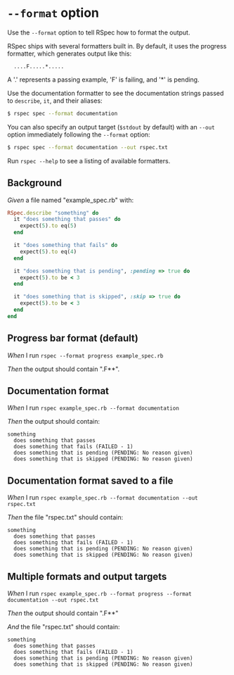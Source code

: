 # `--format` option

Use the `--format` option to tell RSpec how to format the output.

  RSpec ships with several formatters built in. By default, it uses the progress
  formatter, which generates output like this:

      ....F.....*.....

  A '.' represents a passing example, 'F' is failing, and '*' is pending.

  Use the documentation formatter to see the documentation strings passed to
  `describe`, `it`, and their aliases:

  ```bash
  $ rspec spec --format documentation
  ```

  You can also specify an output target (`$stdout` by default) with an `--out`
  option immediately following the `--format` option:

  ```bash
  $ rspec spec --format documentation --out rspec.txt
  ```

  Run `rspec --help` to see a listing of available formatters.

## Background

_Given_ a file named "example_spec.rb" with:

```ruby
RSpec.describe "something" do
  it "does something that passes" do
    expect(5).to eq(5)
  end

  it "does something that fails" do
    expect(5).to eq(4)
  end

  it "does something that is pending", :pending => true do
    expect(5).to be < 3
  end

  it "does something that is skipped", :skip => true do
    expect(5).to be < 3
  end
end
```

## Progress bar format (default)

_When_ I run `rspec --format progress example_spec.rb`

_Then_ the output should contain ".F**".

## Documentation format

_When_ I run `rspec example_spec.rb --format documentation`

_Then_ the output should contain:

```
something
  does something that passes
  does something that fails (FAILED - 1)
  does something that is pending (PENDING: No reason given)
  does something that is skipped (PENDING: No reason given)
```

## Documentation format saved to a file

_When_ I run `rspec example_spec.rb --format documentation --out rspec.txt`

_Then_ the file "rspec.txt" should contain:

```
something
  does something that passes
  does something that fails (FAILED - 1)
  does something that is pending (PENDING: No reason given)
  does something that is skipped (PENDING: No reason given)
```

## Multiple formats and output targets

_When_ I run `rspec example_spec.rb --format progress --format documentation --out rspec.txt`

_Then_ the output should contain ".F**"

_And_ the file "rspec.txt" should contain:

```
something
  does something that passes
  does something that fails (FAILED - 1)
  does something that is pending (PENDING: No reason given)
  does something that is skipped (PENDING: No reason given)
```
